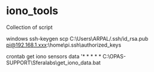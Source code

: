 # iono_tools
Collection of script

windows
ssh-keygen
scp C:\Users\ARPAL/.ssh/id_rsa.pub pi@192.168.1.xxx:\home\pi\.ssh\authorized_keys

crontab
get iono sensors data
'* * * * * C:\OPAS-SUPPORT\Sferalabs\get_iono_data.bat
